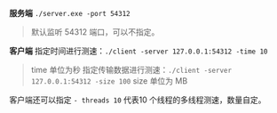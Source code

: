 **服务端**
`./server.exe -port 54312`
> 默认监听 54312 端口，可以不指定。

**客户端**
指定时间进行测速：`./client -server 127.0.0.1:54312 -time 10`
> time 单位为秒
指定传输数据进行测速：`./client -server 127.0.0.1:54312 -size 100`
> size 单位为 MB

客户端还可以指定 `- threads 10` 代表10 个线程的多线程测速，数量自定。
